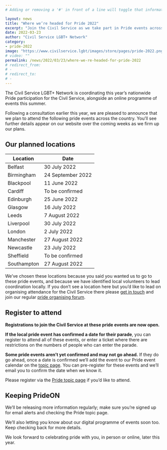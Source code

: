 ```yaml
---
# Adding or removing a '#' in front of a line will toggle that information off and on from being processed. 

layout: news
title: "Where we’re headed for Pride 2022"
excerpt: "Join the Civil Service as we take part in Pride events across the UK. Register now or sign up to the ticket ballots."
date: 2022-03-23
author: "Civil Service LGBT+ Network"
category: 
- pride-2022
image: "https://www.civilservice.lgbt/images/store/pages/pride-2022.png"
# video: ""
permalink: /news/2022/03/23/where-we-re-headed-for-pride-2022
# redirect_from: 
# - 
# redirect_to: 
# - 
---
```


The Civil Service LGBT+ Network is coordinating this year’s nationwide Pride participation for the Civil Service, alongside an online programme of events this summer.

Following a consultation earlier this year, we are pleased to announce that we plan to attend the following pride events across the country. You’ll see further details appear on our website over the coming weeks as we firm up our plans. 

## Our planned locations

| Location           	| Date					|
| --------------------|-------------- |
| Belfast 			| 30 July 2022				|
| Birmingham 		| 24 September 2022			|
| Blackpool		| 11 June 2022				|
| Cardiff			| To be confirmed			|
| Edinburgh		| 25 June 2022				|
| Glasgow			| 16 July 2022				|
| Leeds 			| 7 August 2022				|
| Liverpool		| 30 July 2022			|
| London			| 2 July 2022				|
| Manchester 		| 27 August 2022			|
| Newcastle		| 23 July 2022				|
| Sheffield		| To be confirmed			|
| Southampton		| 27 August 2022			|


We’ve chosen these locations because you said you wanted us to go to these pride events, and because we have identified local volunteers to lead coordination locally. If you don’t see a location here but you’d like to lead on organising attendance for the Civil Service there please [get in touch](mailto:marc.fitchett@civilservice.lgbt) and join our regular [pride organising forum](/event/2022/05/09/civil-service-pride-organising-forum).

## Register to attend

**Registrations to join the Civil Service at these pride events are now open.**

**If the local pride event has confirmed a date for their parade**, you can register to attend all of these events, or enter a ticket where there are restrictions on the numbers of people who can enter the parade. 

**Some pride events aren’t yet confirmed and may not go ahead.** If they do go ahead, once a date is confirmed we’ll add the event to our Pride event calendar on the [topic page](/topic/pride). You can pre-register for these events and we’ll email you to confirm the date when we know it.

Please register via the [Pride topic page](/topic/pride) if you’d like to attend. 

## Keeping PrideON

We’ll be releasing more information regularly; make sure you’re signed up for email alerts and checking the Pride topic page.

We’ll also letting you know about our digital programme of events soon too. Keep checking back for more details.

We look forward to celebrating pride with you, in person or online, later this year.
